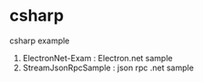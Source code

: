 # csharp
csharp example

1. ElectronNet-Exam : Electron.net sample
2. StreamJsonRpcSample : json rpc .net sample


